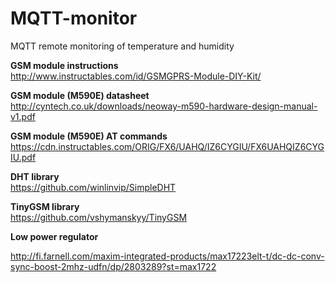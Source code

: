 # MQTT-monitor
MQTT remote monitoring of temperature and humidity

**GSM module instructions**  
http://www.instructables.com/id/GSMGPRS-Module-DIY-Kit/

**GSM module (M590E) datasheet**  
http://cyntech.co.uk/downloads/neoway-m590-hardware-design-manual-v1.pdf

**GSM module (M590E) AT commands**  
https://cdn.instructables.com/ORIG/FX6/UAHQ/IZ6CYGIU/FX6UAHQIZ6CYGIU.pdf

**DHT library**  
https://github.com/winlinvip/SimpleDHT

**TinyGSM library**  
https://github.com/vshymanskyy/TinyGSM

**Low power regulator**

http://fi.farnell.com/maxim-integrated-products/max17223elt-t/dc-dc-conv-sync-boost-2mhz-udfn/dp/2803289?st=max1722
